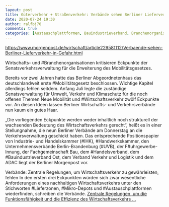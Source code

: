 ```yaml
---
layout: post
title: Güterverkehr + Straßenverkehr: Verbände sehen Berliner Lieferverkehr in Gefahr, aus Berliner Morgenpost
date: 2020-07-24 19:30
author: ralfbj70
comments: true
categories: [Austauschplattformen, Bauindustrieverband, Branchenorganisationen, Güterverkehr, Handelsverband, Handwerkskammer, IHK, Lieferzonen, Mikro, Mobilitätsgesetz, Straßenverkehr, UVB, Wirtschaftsverkehr]
---
```

https://www.morgenpost.de/wirtschaft/article229581112/Verbaende-sehen-Berliner-Lieferverkehr-in-Gefahr.html

Wirtschafts- und #Branchenorganisationen kritisieren Eckpunkte der Senatsverkehrsverwaltung für die Erweiterung des Mobilitätsgesetzes.

Bereits vor zwei Jahren hatte das Berliner Abgeordnetenhaus das deutschlandweit erste #Mobilitätsgesetz beschlossen. Wichtige Kapitel allerdings fehlen seitdem. Anfang Juli legte die zuständige Senatsverwaltung für Umwelt, Verkehr und Klimaschutz für die noch offenen Themen Neue Mobilität und #Wirtschaftsverkehr zwölf Eckpunkte vor. An diesen Ideen lassen Berliner Wirtschafts- und Verkehrsverbände nun kaum ein gutes Haar.

„Die vorliegenden Eckpunkte werden weder inhaltlich noch strukturell der wachsenden Bedeutung des Wirtschaftsverkehrs gerecht“, heißt es in einer Stellungnahme, die neun Berliner Verbände am Donnerstag an die Verkehrsverwaltung geschickt haben. Das entsprechende Positionspapier von Industrie- und Handelskammer (#IHK), #Handwerkskammer, den Unternehmensverbände Berlin-Brandenburg (#UVB), der F#uhrgewerbe-Innung, der Fachgemeinschaft Bau, dem #Handelsverband, dem #Bauindustrieverband Ost, dem Verband Verkehr und Logistik und dem ADAC liegt der Berliner Morgenpost vor.

Verbände: Zentrale Regelungen, um Wirtschaftsverkehr zu gewährleisten, fehlen
In den ersten drei Eckpunkten würden sich zwar wesentliche Anforderungen eines nachhaltigen Wirtschaftsverkehrs unter den Stichworten #Lieferzonen, #Mikro-Depots und #Austauschplattformen wiederfinden, schreiben die Verbände. <a href="https://www.morgenpost.de/wirtschaft/article229581112/Verbaende-sehen-Berliner-Lieferverkehr-in-Gefahr.html">Zentrale Regelungen, um die Funktionsfähigkeit und die Effizienz des Wirtschaftsverkehrs ...</a>
